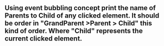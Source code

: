 ## Using event bubbling concept print the name of Parents to Child of any clicked element. It should be order in "GrandParent >Parent > Child" this kind of order. Where "Child" represents the current clicked element.
